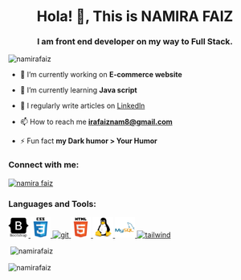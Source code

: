<h1 align="center">Hola! 👋, This is NAMIRA FAIZ</h1>
<h3 align="center">I am front end developer on my way to Full Stack.</h3>

<p align="left"> <img src="https://komarev.com/ghpvc/?username=namirafaiz&label=Profile%20views&color=0e75b6&style=flat" alt="namirafaiz" /> </p>

- 🔭 I’m currently working on **E-commerce website**

- 🌱 I’m currently learning **Java script**

- 📝 I regularly write articles on [Linkedln](Linkedln)

- 📫 How to reach me **irafaiznam8@gmail.com**

- ⚡ Fun fact **my Dark humor > Your Humor**

<h3 align="left">Connect with me:</h3>
<p align="left">
<a href="https://linkedin.com/in/namira faiz" target="blank"><img align="center" src="https://raw.githubusercontent.com/rahuldkjain/github-profile-readme-generator/master/src/images/icons/Social/linked-in-alt.svg" alt="namira faiz" height="30" width="40" /></a>
</p>

<h3 align="left">Languages and Tools:</h3>
<p align="left"> <a href="https://getbootstrap.com" target="_blank" rel="noreferrer"> <img src="https://raw.githubusercontent.com/devicons/devicon/master/icons/bootstrap/bootstrap-plain-wordmark.svg" alt="bootstrap" width="40" height="40"/> </a> <a href="https://www.w3schools.com/css/" target="_blank" rel="noreferrer"> <img src="https://raw.githubusercontent.com/devicons/devicon/master/icons/css3/css3-original-wordmark.svg" alt="css3" width="40" height="40"/> </a> <a href="https://git-scm.com/" target="_blank" rel="noreferrer"> <img src="https://www.vectorlogo.zone/logos/git-scm/git-scm-icon.svg" alt="git" width="40" height="40"/> </a> <a href="https://www.w3.org/html/" target="_blank" rel="noreferrer"> <img src="https://raw.githubusercontent.com/devicons/devicon/master/icons/html5/html5-original-wordmark.svg" alt="html5" width="40" height="40"/> </a> <a href="https://www.linux.org/" target="_blank" rel="noreferrer"> <img src="https://raw.githubusercontent.com/devicons/devicon/master/icons/linux/linux-original.svg" alt="linux" width="40" height="40"/> </a> <a href="https://www.mysql.com/" target="_blank" rel="noreferrer"> <img src="https://raw.githubusercontent.com/devicons/devicon/master/icons/mysql/mysql-original-wordmark.svg" alt="mysql" width="40" height="40"/> </a> <a href="https://tailwindcss.com/" target="_blank" rel="noreferrer"> <img src="https://www.vectorlogo.zone/logos/tailwindcss/tailwindcss-icon.svg" alt="tailwind" width="40" height="40"/> </a> </p>

<p>&nbsp;<img align="center" src="https://github-readme-stats.vercel.app/api?username=namirafaiz&show_icons=true&locale=en" alt="namirafaiz" /></p>

<p><img align="center" src="https://github-readme-streak-stats.herokuapp.com/?user=namirafaiz&" alt="namirafaiz" /></p>
